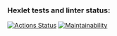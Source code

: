 ### Hexlet tests and linter status:
[![Actions Status](https://github.com/Ahiru78/java-project-61/actions/workflows/hexlet-check.yml/badge.svg)](https://github.com/Ahiru78/java-project-61/actions) 
[![Maintainability](https://api.codeclimate.com/v1/badges/72badab0a546e10f764f/maintainability)](https://codeclimate.com/github/Ahiru78/java-project-61/maintainability)

